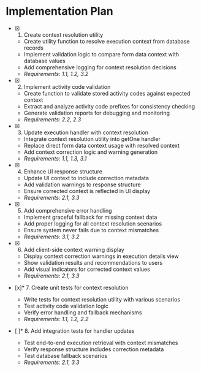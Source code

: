 # Implementation Plan

- [x] 1. Create context resolution utility
  - Create utility function to resolve execution context from database records
  - Implement validation logic to compare form data context with database values
  - Add comprehensive logging for context resolution decisions
  - _Requirements: 1.1, 1.2, 3.2_

- [x] 2. Implement activity code validation


  - Create function to validate stored activity codes against expected context
  - Extract and analyze activity code prefixes for consistency checking
  - Generate validation reports for debugging and monitoring
  - _Requirements: 2.2, 2.3_

- [x] 3. Update execution handler with context resolution
  - Integrate context resolution utility into getOne handler
  - Replace direct form data context usage with resolved context
  - Add context correction logic and warning generation
  - _Requirements: 1.1, 1.3, 3.1_

- [x] 4. Enhance UI response structure
  - Update UI context to include correction metadata
  - Add validation warnings to response structure
  - Ensure corrected context is reflected in UI display
  - _Requirements: 2.1, 3.3_

- [x] 5. Add comprehensive error handling
  - Implement graceful fallback for missing context data
  - Add proper logging for all context resolution scenarios
  - Ensure system never fails due to context mismatches
  - _Requirements: 3.1, 3.2_

- [x] 6. Add client-side context warning display


  - Display context correction warnings in execution details view
  - Show validation results and recommendations to users
  - Add visual indicators for corrected context values
  - _Requirements: 2.1, 3.3_

- [x]* 7. Create unit tests for context resolution
  - Write tests for context resolution utility with various scenarios
  - Test activity code validation logic
  - Verify error handling and fallback mechanisms
  - _Requirements: 1.1, 1.2, 2.2_

- [ ]* 8. Add integration tests for handler updates
  - Test end-to-end execution retrieval with context mismatches
  - Verify response structure includes correction metadata
  - Test database fallback scenarios
  - _Requirements: 2.1, 3.3_